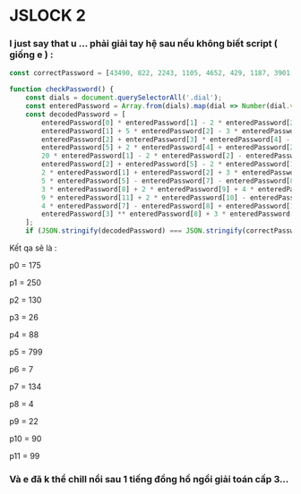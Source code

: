 # JSLOCK 2

### I just say that u ... phải giải tay hệ sau nếu không biết script ( giống e ) :

```javascript
const correctPassword = [43490, 822, 2243, 1105, 4652, 429, 1187, 3901, 395, 1067, 622, 457901];

function checkPassword() {
    const dials = document.querySelectorAll('.dial');
    const enteredPassword = Array.from(dials).map(dial => Number(dial.value));
    const decodedPassword = [
        enteredPassword[0] * enteredPassword[1] - 2 * enteredPassword[2],
        enteredPassword[1] + 5 * enteredPassword[2] - 3 * enteredPassword[3],
        enteredPassword[2] + enteredPassword[3] * enteredPassword[4] - enteredPassword[0],
        enteredPassword[5] + 2 * enteredPassword[4] + enteredPassword[2],
        20 * enteredPassword[1] - 2 * enteredPassword[2] - enteredPassword[4],
        enteredPassword[2] + enteredPassword[5] - 2 * enteredPassword[1],
        2 * enteredPassword[1] + enteredPassword[2] + 3 * enteredPassword[6] + 4 * enteredPassword[7],
        5 * enteredPassword[5] - enteredPassword[7] - enteredPassword[8] + 2 * enteredPassword[9],
        3 * enteredPassword[8] + 2 * enteredPassword[9] + 4 * enteredPassword[10] - 3 * enteredPassword[6],
        9 * enteredPassword[11] + 2 * enteredPassword[10] - enteredPassword[8],
        4 * enteredPassword[7] - enteredPassword[8] + enteredPassword[10],
        enteredPassword[3] ** enteredPassword[8] + 3 * enteredPassword[11] - 2 * enteredPassword[7] + enteredPassword[6] + enteredPassword[5] + enteredPassword[10],
    ];
    if (JSON.stringify(decodedPassword) === JSON.stringify(correctPassword))
```

Kết qa sẽ là : 

p0 = 175

p1 = 250

p2 = 130

p3 = 26

p4 = 88

p5 = 799

p6 = 7

p7 = 134

p8 = 4

p9 = 22

p10 = 90

p11 = 99

### Và e đã k thể chill nổi sau 1 tiếng đồng hồ ngồi giải toán cấp 3...